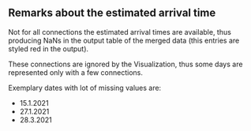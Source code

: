 ## Remarks about the estimated arrival time
Not for all connections the estimated arrival times are available, thus producing NaNs in the output table
of the merged data (this entries are styled red in the output).

These connections are ignored by the Visualization, thus some days are represented only with a few connections.

Exemplary dates with lot of missing values are:
- 15.1.2021
- 27.1.2021
- 28.3.2021
